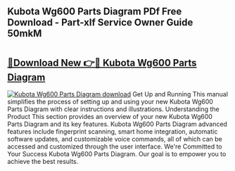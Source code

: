 ## Kubota Wg600 Parts Diagram PDf Free Download - Part-xIf Service Owner Guide 50mkM

# <h2><a href="http://dfspt1d.blite.top/?on=Kubota+Wg600+Parts+Diagram">🔗Download New 👉🔴 Kubota Wg600 Parts Diagram</a></h2>

[![Kubota Wg600 Parts Diagram download](https://i.imgur.com/lujVjoI.png)](http://dfspt1d.blite.top/?on=Kubota+Wg600+Parts+Diagram)
Get Up and Running This manual simplifies the process of setting up and using your new Kubota Wg600 Parts Diagram with clear instructions and illustrations. Understanding the Product This section provides an overview of your new Kubota Wg600 Parts Diagram and its key features. Kubota Wg600 Parts Diagram advanced features include fingerprint scanning, smart home integration, automatic software updates, and customizable voice commands, all of which can be accessed and customized through the user interface. We're Committed to Your Success Kubota Wg600 Parts Diagram. Our goal is to empower you to achieve the best results.
